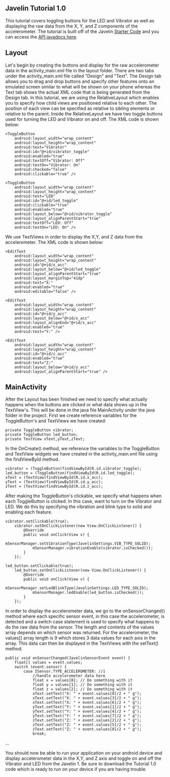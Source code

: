 ## Javelin Tutorial 1.0
This tutorial covers toggling buttons for the LED and Vibrator as well as displaying the raw data from the X, Y, and Z components of the accelerometer. The tutorial is built off of the Javelin [Starter Code](https://github.com/javelin-devices/javelin-starter-code) and you can access the [API javadocs here](http://www.javelindevices.com/javelin_docs/index.html).

## Layout 
Let's begin by creating the buttons and display for the raw accelerometer data in the activity_main.xml file in the layout folder. There are two tabs under the activity_main.xml file called "Design" and "Text". The Design tab allows you to drag and drop buttons and specify other features onto an emulated screen similar to what will be shown on your phone whereas the Text tab shows the actual XML code that is being generated from the Design tab. In this tutorial, we are using the RelativeLayout which enables you to specify how child views are positioned relative to each other. The position of each view can be specified as relative to sibling elements or relative to the parent. Inside the RelativeLayout we have two toggle buttons used for turning the LED and Vibrator on and off. The XML code is shown below:

    <ToggleButton
        android:layout_width="wrap_content"
        android:layout_height="wrap_content"
        android:text="Vibrator"
        android:id="@+id/vibrator_toggle"
        android:enabled="true"
        android:textOff="Vibrator: Off"
        android:textOn="Vibrator: On"
        android:checked="false"
        android:clickable="true" />

    <ToggleButton
        android:layout_width="wrap_content"
        android:layout_height="wrap_content"
        android:text="LED"
        android:id="@+id/led_toggle"
        android:clickable="true"
        android:enabled="true"
        android:layout_below="@+id/vibrator_toggle"
        android:layout_alignParentStart="true"
        android:textOff="LED: Off"
        android:textOn="LED: On" />
        
  We use TextViews in order to display the X,Y, and Z data from the accelerometer. The XML code is shown below:

    <EditText
        android:layout_width="wrap_content"
        android:layout_height="wrap_content"
        android:id="@+id/x_acc"
        android:layout_below="@+id/led_toggle"
        android:layout_alignParentStart="true"
        android:layout_marginTop="41dp"
        android:text="X:"
        android:enabled="true"
        android:editable="false" />

    <EditText
        android:layout_width="wrap_content"
        android:layout_height="wrap_content"
        android:id="@+id/y_acc"
        android:layout_below="@+id/x_acc"
        android:layout_alignEnd="@+id/x_acc"
        android:enabled="true"
        android:text="Y:" />

    <EditText
        android:layout_width="wrap_content"
        android:layout_height="wrap_content"
        android:id="@+id/z_acc"
        android:enabled="true"
        android:text="Z:"
        android:layout_below="@+id/y_acc"
        android:layout_alignParentStart="true" />

## MainActivity
After the Layout has been finished we need to specify what actually happens when the buttons are clicked or what data shows up in the TextView's. This will be done in the java file MainActivity under the java folder in the project. First we create reference variables for the ToggleButton's and TextViews we have created:

    private ToggleButton vibrator;
    private ToggleButton led_button;
    private TextView xText,yText,zText;

In the OnCreate() method, we reference the variables to the ToggleButton and TextView widgets we have created in the activity_main.xml file using the findViewById method. 

    vibrator = (ToggleButton)findViewById(R.id.vibrator_toggle);
    led_button = (ToggleButton)findViewById(R.id.led_toggle);
    xText = (TextView)findViewById(R.id.x_acc);
    yText = (TextView)findViewById(R.id.y_acc);
    zText = (TextView)findViewById(R.id.z_acc);
    
After making the ToggleButton's clickable, we specify what happens when each ToggleButton is clicked. In this case, want to turn on the Vibrator and LED. We do this by specifying the vibration and blink type to solid and enabling each feature. 

    vibrator.setClickable(true);
        vibrator.setOnClickListener(new View.OnClickListener() {
            @Override
            public void onClick(View v) {
                mSensorManager.setVibrationType(JavelinSettings.VIB_TYPE_SOLID);
                mSensorManager.vibrationEnable(vibrator.isChecked());
            }
        });
        
    led_button.setClickable(true);
        led_button.setOnClickListener(new View.OnClickListener() {
            @Override
            public void onClick(View v) {
                mSensorManager.setLedBlinkType(JavelinSettings.LED_TYPE_SOLID);
                mSensorManager.ledEnable(led_button.isChecked());
            }
        });

In order to display the accelerometer data, we go to the onSensorChanged() method where each specific sensor event, in this case the accelerometer, is detected and a switch case statement is used to specify what happens to do the raw data from the sensor. The length and contents of the values array depends on which sensor was returned. For the accelerometer, the values[] array length is 9 which stores 3 data values for each axis in the array. This data can then be displayed in the TextViews with the setText() method. 

    public void onSensorChanged(JavelinSensorEvent event) {
        float[] values = event.values;
        switch (event.sensor) {
            case ISensor.TYPE_ACCELEROMETER: //1
                //handle accelerometer data here
                float x = values[0]; // Do something with it
                float y = values[1]; // Do something with it
                float z = values[2]; // Do something with it
                xText.setText("X: " + event.values[0]/2 + " g");
                xText.setText("X: " + event.values[3]/2 + " g");
                xText.setText("X: " + event.values[6]/2 + " g");
                yText.setText("Y: " + event.values[1]/2 + " g");
                yText.setText("Y: " + event.values[4]/2 + " g");
                yText.setText("Y: " + event.values[7]/2 + " g");
                zText.setText("Z: " + event.values[2]/2 + " g");
                zText.setText("Z: " + event.values[5]/2 + " g");
                zText.setText("Z: " + event.values[8]/2 + " g");
                break;

...

You should now be able to run your application on your android device and display accelerometer data in the X,Y, and Z axis and toggle on and off the Vibrator and LED from the Javelin 1. Be sure to download the Tutorial 1.0 code which is ready to run on your device if you are having trouble.

